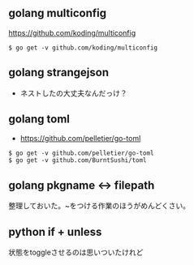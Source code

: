 ## golang multiconfig

https://github.com/koding/multiconfig

```
$ go get -v github.com/koding/multiconfig
```



## golang strangejson

- ネストしたの大丈夫なんだっけ？

## golang toml

- https://github.com/pelletier/go-toml


```
$ go get -v github.com/pelletier/go-toml
$ go get -v github.com/BurntSushi/toml
```

## golang pkgname <-> filepath

整理しておいた。~をつける作業のほうがめんどくさい。

## python if + unless

状態をtoggleさせるのは思いついたけれど
